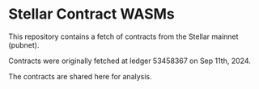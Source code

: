 # Stellar Contract WASMs

This repository contains a fetch of contracts from the Stellar mainnet (pubnet).

Contracts were originally fetched at ledger 53458367 on Sep 11th, 2024.

The contracts are shared here for analysis.
